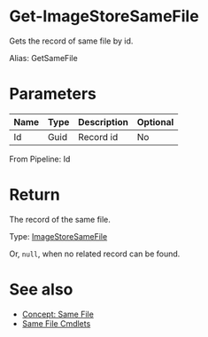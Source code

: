 # Get-ImageStoreSameFile
Gets the record of same file by id.

Alias: GetSameFile

# Parameters
|Name|Type|Description|Optional|
|---|---|---|---|
|Id|Guid|Record id|No|

From Pipeline: Id

# Return
The record of the same file.

Type: [ImageStoreSameFile](../../type/ImageStoreSameFile.md)

Or, ```null```, when no related record can be found.

# See also
  * [Concept: Same File](../../concept/SameFile.md)
  * [Same File Cmdlets](../cmdlets.md#same-file)